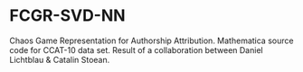 # FCGR-SVD-NN

Chaos Game Representation for Authorship Attribution. Mathematica source code for CCAT-10 data set. Result of a collaboration between Daniel Lichtblau & Catalin Stoean.
